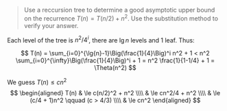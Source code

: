 > Use a reccursion tree to determine a good asymptotic upper bound on the
> recurrence $T(n) = T(n/2) + n^2$. Use the substitution method to verify your
> answer.

Each level of the tree is $n^2/4^i$, there are $\lg{n}$ levels and 1 leaf. Thus:

$$ T(n) = \sum_{i=0}^{\lg{n}-1}\Big(\frac{1}{4}\Big)^i n^2 + 1
        < n^2 \sum_{i=0}^{\infty}\Big(\frac{1}{4}\Big)^i + 1
        = n^2 \frac{1}{1-1/4} + 1
        = \Theta(n^2)
$$

We guess $T(n) \le cn^2$
$$ \begin{aligned}
   T(n) & \le c(n/2)^2 + n^2 \\\\
        & \le cn^2/4 + n^2 \\\\
        & \le (c/4 + 1)n^2 \qquad (c > 4/3) \\\\
        & \le cn^2
   \end{aligned}
$$
